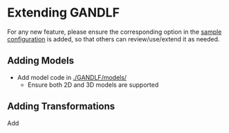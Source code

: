 # Extending GANDLF

For any new feature, please ensure the corresponding option in the [sample configuration](../samples/sample_training.yaml) is added, so that others can review/use/extend it as needed.

## Adding Models

- Add model code in [./GANDLF/models/](../GANDLF/models/)
  - Ensure both 2D and 3D models are supported

## Adding Transformations

Add 